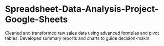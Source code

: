 # Spreadsheet-Data-Analysis-Project-Google-Sheets
Cleaned and transformed raw sales data using advanced formulas and pivot tables. Developed summary reports and charts to guide decision-makin
